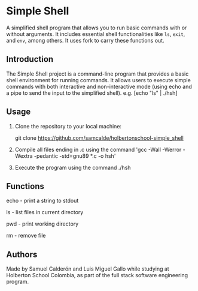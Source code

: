 # Simple Shell

A simplified shell program that allows you to run basic commands with or without arguments. It includes essential shell functionalities like `ls`, `exit`, and `env`, among others. It uses fork to carry these functions out.

## Introduction

The Simple Shell project is a command-line program that provides a basic shell environment for running commands. It allows users to execute simple commands with both interactive and non-interactive mode (using echo and a pipe to send the input to the simplified shell).
e.g. [echo "ls" | ./hsh]

## Usage

1. Clone the repository to your local machine:

   git clone https://github.com/samcalde/holbertonschool-simple_shell

2. Compile all files ending in .c using the command 'gcc -Wall -Werror -Wextra -pedantic -std=gnu89 *.c -o hsh'

3. Execute the program using the command ./hsh

## Functions

echo - print a string to stdout

ls - list files in current directory

pwd - print working directory

rm - remove file

## Authors

Made by Samuel Calderón and Luis Miguel Gallo while studying at Holberton School Colombia, as part of the full stack software engineering program.